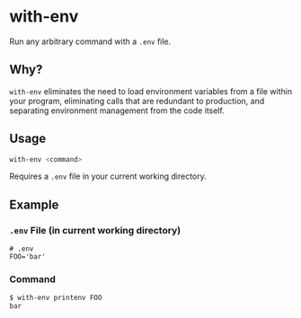 # with-env

Run any arbitrary command with a `.env` file.

## Why?

`with-env` eliminates the need to load environment variables from a file within your program, eliminating calls that are redundant to production, and separating environment management from the code itself.

## Usage

```sh
with-env <command>
```

Requires a `.env` file in your current working directory.

## Example

### `.env` File (in current working directory)

```
# .env
FOO='bar'
```

### Command

```sh
$ with-env printenv FOO
bar
```
